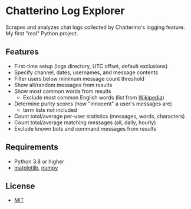 # Chatterino Log Explorer
Scrapes and analyzes chat logs collected by Chatterino's logging feature.  
My first "real" Python project.
## Features
- First-time setup (logs directory, UTC offset, default exclusions)
- Specify channel, dates, usernames, and message contents
- Filter users below minimum message count threshold
- Show all/random messages from results
- Show most common words from results
  - Exclude most common English words (list from [Wikipedia](https://en.wikipedia.org/wiki/Most_common_words_in_English))
- Determine purity scores (how "innocent" a user's messages are)
  - term lists not included
- Count total/average per-user statistics (messages, words, characters)
- Count total/average matching messages (all, daily, hourly)
- Exclude known bots and command messages from results
## Requirements
- Python 3.8 or higher
- [matplotlib](https://pypi.org/project/matplotlib/), [numpy](https://pypi.org/project/numpy/)
## License
- [MIT](LICENSE)